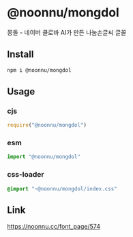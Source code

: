 # @noonnu/mongdol
몽돌 - 네이버 클로바 AI가 만든 나눔손글씨 글꼴

## Install
```sh
npm i @noonnu/mongdol
```
## Usage
### cjs
```js
require("@noonnu/mongdol")
```
### esm
```js
import "@noonnu/mongdol"
```
### css-loader
```css
@import "~@noonnu/mongdol/index.css"
```

## Link
https://noonnu.cc/font_page/574